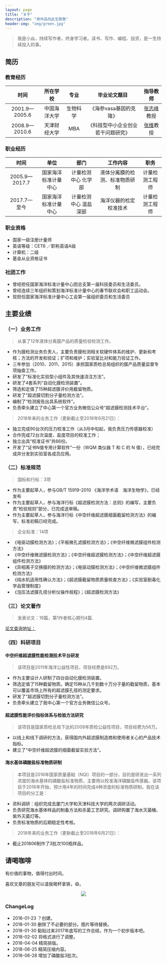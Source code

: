 ```yaml
---
layout: page
title: "关于"
description: "用作品向此生致敬"
header-img: "img/green.jpg"
---
```

> 我是小焱，持续写作者，终身学习者。读书、写作、编程、投资，是一生持续投入的事。

## 简历
### 教育经历

| 时间 | 所在学校 | 专业 | 毕业论文题目 | 指导教师 |
|:----------:|:-------------:|:-------:|:-------:|:-------:|
|2001.9—2005.6| 中国海洋大学| 生物科学| 《海参vasa基因的克隆》|[张志峰](http://baike.baidu.com/link?url=I6ikBwL6-kYNBPkxPrtJcdL1Tz2l6MosxMtVsQR16xmux66LkrfNTqjJIcfjnQxMayfLnR929kUEquuWRHK5p9kqNIYgAD6SYRDq6KbZQ9G7dEnQ9GMHHtLWFpwzAOI2)教授|
|2008.9—2010.6| 天津财经大学| MBA| 《科技型中小企业创业若干问题研究》|[张维](http://baike.baidu.com/item/张维/6647047?fr=aladdin)教授|

### 职业经历

| 时间 | 单位 | 部门 | 工作内容 | 职务 |
|:----------:|:-------------:|:-------:|:-------:|:-------:|
| 2005.9—2017.7| 国家海洋标准计量中心| 计量检测中心 化学部| 液体分离膜的检测、标准物质研制| 计量检测工程师|
| 2017.7—至今| 国家海洋标准计量中心| 计量检测中心 温盐深部| 海洋仪器的检定校准技术| 计量检测工程师|

### 职业资格

- 国家一级注册计量师
- 英语等级：CET6 ／职称英语A级
- 计算机：二级
- 基金从业资格证书

### 社团工作

- 曾经担任国家海洋标准计量中心团总支第一届科技委员和生活委员。
- 曾经连续三年组织和策划海洋标准计量中心的春节联欢会和职工运动会。
- 现担任国家海洋标准计量中心工会第一届组织委员和生活委员

## 主要业绩

### （一）业务工作
> 从事了12年液体分离膜产品的质量检验检测工作。

- 作为膜检测业务负责人，主要负责膜检测相关软硬件体系的维护、更新和考核；方法的开发和验证；扩项和维护；实验室比对和能力验证工作。
- 三年参加（2010、2011、2015）承担国家质检总局组织的膜产品质量监督专项抽查工作。
- 研发了“标准化实验型小组件及其快速浇注方法”。
- 研发了4套系列“自动化膜检测装置”。
- 筛选和定值了15种超滤膜评价用截留物质。
- 研发了“超滤膜切割分子量检测方法”。
- 编制了“检测报告出具系统软件”。
- 负责牵头建立了中心第一个官方业务微信公众号“超滤膜检测技术平台”。
> 2018年来的业务工作（更新截止至2018年6月21日）：

- 独立完成90台次的压力校准工作（从3月中旬起，我负责压力传感器校准）
- 合作完成72台次温度、盐度项目的校准工作；
- 独立出具“校准证书”共66份。
- 开发了“证书N值专用计算软件”一份（WQM 类仪器 T 和 C 的 N 值），已经完成并分发到实验室各成员应用。


### （二）标准规范
> 国标和行标：3项

- 作为主要起草人，参与GB/T 15919-2010 《海洋学术语　海洋生物学》，已经发布
- 作为主要起草人，参与海洋行标《超滤膜检测方法：总则》的编写，主要负责“检验规则”部分，已完成送审稿。
- 作为主要起草人，参与海洋行标《中空纤维超滤膜细菌截留检测方法》的编写，标准初稿已经完成。

> 企业标准：14项

- 《电驱动膜检测方法》；《平板微孔滤膜检测方法》；《中空纤维微滤膜组件检测方法》
- 《中空纤维微滤膜检测方法》；《中空纤维超滤膜检测方法》；《中空纤维超滤膜组件检测方法》
- 《异相离子交换膜的检测方法》；《电驱动膜检测方法》；《中空纤维微滤膜组件检测方法》
- 《纯水机适用性确认方法》；《超滤膜截留物质质量核查方法》；《实验室剧毒化学品管理制度》
- 《泡压法滤膜孔径分析仪操作规程》；《超滤膜检测方法》

### （三）论文著作
> 发表论文：19篇，第1作者核心期刊4篇.

[论文查询地址：](http://xueshu.baidu.com/scholarID/CN-BQ735L8J)

### （四）科研项目
#### 中空纤维超滤膜性能检测技术平台研发
> 该项目是2011年海洋公益性项目，项目经费是892万。

- 作为主要设计人研制了四台自动化膜检测装置。
- 筛选定值了15种截留物质。确定15种从几千到数十万分子量的截留物质，基本可以覆盖市场上所有的超滤膜孔径的测定要求。
- 研发了“超滤膜切割分子量检测方法”。
- 负责牵头建立了我中心第一个官方业务微信公众号。

#### 超滤膜性能评价指标体系与检验方法研究
> 该项目是国家质检总局下达的2008年质检公益性项目，项目经费为56万。

- 以线上和线下调研的方法，获得国内外超滤膜制造商和使用者关心的产品技术指标。
- 建立了“中空纤维超滤膜的细菌截留实验方法”。

#### 海水基体磷酸盐标准物质研制
> 本项目是2016年国家质量基础（NQI）项目的一部分，目的是研发出一系列浓度的海水基体的磷酸盐标准物质，主要用以校准海洋磷酸盐传感器。该项目于2016年开始，预计用4年的时间完成4种浓度的标准物质研制。我在该项目的分工是：

- 资料调研：组织完成去厦门大学和天津科技大学的两次调研活动。
- 负责研究海水基体样品的制备方法和杀菌工艺研究。调研购置了海水灭菌桶、紫外灭菌灯等。
- 负责标准物质的后期稳定性考核。
> 2018年来的业务工作（更新截止至2018年6月21日）：

- 截止201806制作了3批次100瓶样品。

## 请喝咖啡

有价值的事物，值得付出时间。

喜欢文章的朋友可以请我喝杯拿铁，😄。

<center>
    <p><img src="https://upload-images.jianshu.io/upload_images/3785456-80661d7ea73d186b.png?imageMogr2/auto-orient/strip%7CimageView2/2/w/1240" align="center"></p>
</center>


### ChangeLog

- 2018-01-23 ？创建。
- 2018-01-30 删除了不必要的部分。图片等待替换。
- 2018-01-30 黏贴过来2017年底写的工作总结，作为一个初步版本吧。
- 2018-02-02 将格式进行了调整。
- 2018-04-04 精简排版。
- 2018-06-25 精简压缩内容。
- 2018-06-28 增加了磷酸盐3批次。
